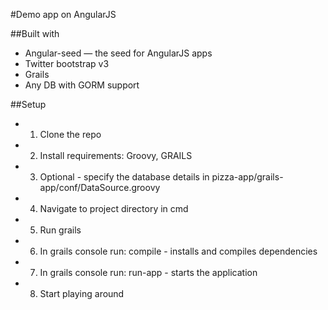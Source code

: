 #Demo app on AngularJS

##Built with
* Angular-seed — the seed for AngularJS apps
* Twitter bootstrap v3
* Grails
* Any DB with GORM support

##Setup

* 1. Clone the repo
* 2. Install requirements: Groovy, GRAILS
* 3. Optional - specify the database details in pizza-app/grails-app/conf/DataSource.groovy
* 4. Navigate to project directory in cmd
* 5. Run grails
* 6. In grails console run: compile - installs and compiles dependencies
* 7. In grails console run: run-app - starts the application
* 8. Start playing around
